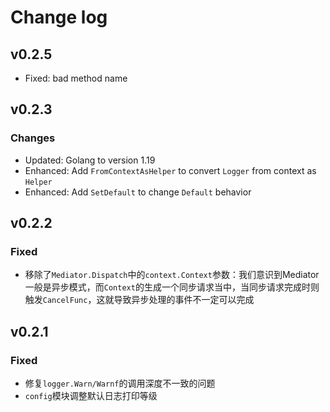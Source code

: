 # Change log

## v0.2.5

- Fixed: bad method name

## v0.2.3

### Changes

- Updated: Golang to version 1.19
- Enhanced: Add `FromContextAsHelper` to convert `Logger` from context as `Helper`
- Enhanced: Add `SetDefault` to change `Default` behavior

## v0.2.2

### Fixed

- 移除了`Mediator.Dispatch`中的`context.Context`参数：我们意识到Mediator一般是异步模式，而`Context`的生成一个同步请求当中，当同步请求完成时则触发`CancelFunc`，这就导致异步处理的事件不一定可以完成

## v0.2.1

### Fixed

- 修复`logger.Warn/Warnf`的调用深度不一致的问题
- `config`模块调整默认日志打印等级